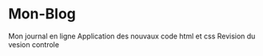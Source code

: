 # Mon-Blog
Mon journal en ligne
Application des nouvaux code html et css
Revision du vesion controle
